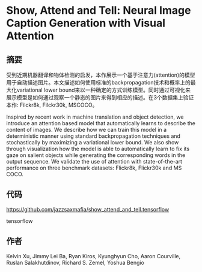# Show, Attend and Tell: Neural Image Caption Generation with Visual Attention

## 摘要

受到近期机器翻译和物体检测的启发，本作展示一个基于注意力(attention)的模型用于自动描述图片。本文描述如何使用标准的backpropagation技术和概率上的最大化variational lower bound来以一种确定的方式训练模型。同时通过可视化来展示模型是如何通过观察一个静态的图片来得到相应的描述。在3个数据集上验证本作: Filckr8k, Filckr30k, MSCOCO。

Inspired by recent work in machine translation and object detection, we introduce an attention based model that automatically learns to describe the content of images. We describe how we can train this model in a deterministic manner using standard backpropagation techniques and stochastically by maximizing a variational lower bound. We also show through visualization how the model is able to automatically learn to fix its gaze on salient objects while generating the corresponding words in the output sequence. We validate the use of attention with state-of-the-art performance on three benchmark datasets: Flickr8k, Flickr30k and MS COCO.

## 代码

https://github.com/jazzsaxmafia/show_attend_and_tell.tensorflow

tensorflow

## 作者

Kelvin Xu, Jimmy Lei Ba, Ryan Kiros, Kyunghyun Cho, Aaron Courville, Ruslan Salakhutdinov, Richard S. Zemel, Yoshua Bengio

